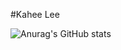#Kahee Lee

![Anurag's GitHub stats](https://github-readme-stats.vercel.app/api?username=Tomas1876&&show_icons=true&theme=tokyonight)


